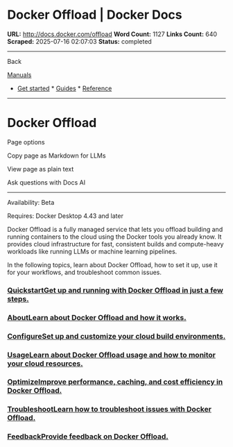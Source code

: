 # Docker Offload | Docker Docs

**URL:** http://docs.docker.com/offload
**Word Count:** 1127
**Links Count:** 640
**Scraped:** 2025-07-16 02:07:03
**Status:** completed

---

Back

[Manuals](https://docs.docker.com/manuals/)

  * [Get started](http://docs.docker.com/get-started/)   * [Guides](http://docs.docker.com/guides/)   * [Reference](http://docs.docker.com/reference/)

* * *

# Docker Offload

Page options

Copy page as Markdown for LLMs

View page as plain text

Ask questions with Docs AI

* * *

Availability: Beta 

Requires: Docker Desktop 4.43 and later

Docker Offload is a fully managed service that lets you offload building and running containers to the cloud using the Docker tools you already know. It provides cloud infrastructure for fast, consistent builds and compute-heavy workloads like running LLMs or machine learning pipelines.

In the following topics, learn about Docker Offload, how to set it up, use it for your workflows, and troubleshoot common issues.

### [QuickstartGet up and running with Docker Offload in just a few steps.](http://docs.docker.com/offload/quickstart/)

### [AboutLearn about Docker Offload and how it works.](http://docs.docker.com/offload/about/)

### [ConfigureSet up and customize your cloud build environments.](http://docs.docker.com/offload/configuration/)

### [UsageLearn about Docker Offload usage and how to monitor your cloud resources.](http://docs.docker.com/offload/usage/)

### [OptimizeImprove performance, caching, and cost efficiency in Docker Offload.](http://docs.docker.com/offload/optimize/)

### [TroubleshootLearn how to troubleshoot issues with Docker Offload.](http://docs.docker.com/offload/troubleshoot/)

### [FeedbackProvide feedback on Docker Offload.](http://docs.docker.com/offload/feedback/)